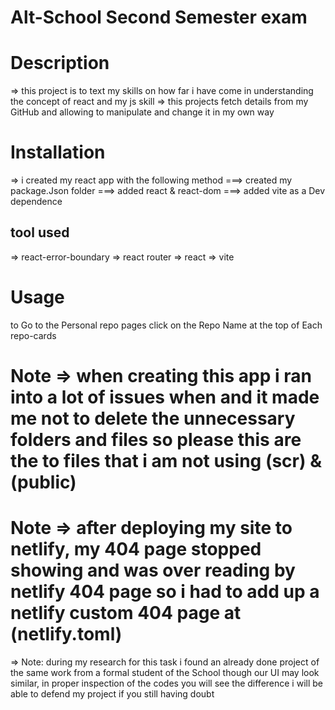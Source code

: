 # Alt-School Second Semester exam


# Description
=> this project is to text my skills on how far i have come in understanding the concept of react and my js skill
=> this projects fetch details from my GitHub and allowing to manipulate and change it in my own way


# Installation

=> i created my react app with the following method
===> created my package.Json folder
===> added react & react-dom
===> added vite as a Dev dependence

## tool used 
=> react-error-boundary
=> react router
=> react
=> vite





# Usage
 to Go to the Personal repo pages click on the Repo Name at the top of Each repo-cards

# Note => when creating this app i ran into a lot of issues when and it made me not to delete the unnecessary folders and files so please this are the to files that i am not using  (scr) & (public)

# Note => after deploying my site to netlify, my 404 page stopped showing and was over reading by netlify 404 page so i  had to add up a netlify custom 404 page at (netlify.toml) 



=> Note: during my research for this task i found an already done project of the same work from a formal  student of the School
    though our UI may look similar, in proper inspection of the codes you will see the difference
    i will be able to defend my project if you still having doubt
